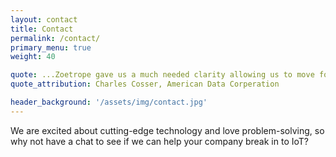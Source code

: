 ```yaml
---
layout: contact
title: Contact
permalink: /contact/
primary_menu: true
weight: 40

quote: ...Zoetrope gave us a much needed clarity allowing us to move forward with further confidence in our value proposition from both business and technical standpoints...
quote_attribution: Charles Cosser, American Data Corperation

header_background: '/assets/img/contact.jpg'
---
```


We are excited about cutting-edge technology and love problem-solving, so why not have a chat to see if we can help your company break in to IoT?

